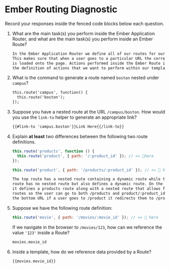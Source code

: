 # Ember Routing Diagnostic

Record your responses inside the fenced code blocks below each question.

1.  What are the main task(s) you perform inside the Ember Application Router,
    and what are the main task(s) you perform inside an Ember Route?

    ```md
    In the Ember Application Router we define all of our routes for our templates.
    This makes sure that when a user goes to a particular URL the correct template
    is loaded onto the page. Actions performed inside the Ember Route include
    the definition of actions that we want to perform within our templates.
    ```

1.  What is the command to generate a route named `boston` nested under
    `campus`?

    ```md
    this.route('campus', function() {
      this.route('boston');
    });
    ```

1.  Suppose you have a nested route at the URL `/campus/boston`. How would you
    use the `link-to` helper to generate an appropriate link?

    ```md
    {{#link-to 'campus.boston'}}Link Here{{/link-to}}
    ```

1.  Explain **at least** two differences between the following two route
    definitions.

    ```js
    this.route('products', function () {
      this.route('product', { path: '/:product_id' }); // <= 👀here
    });

    this.route('product', { path: '/products/:product_id' }); // <= 👀 here
    ```

    ```md
    The top route has a nested route containing a dynamic route while the bottom
    route has no nested route but also defines a dynamic route. On the top route
    it defines a products route along with a nexted route that allows for dynamic
    routes so the user can go to both /products and product/:product_id while
    the bottom URL if a user goes to /product it redirects them to /products/:product_id
    ```

1.  Suppose we have the following route definition:

    ```js
    this.route('movie', { path: '/movies/:movie_id' }); // <= 👀 here
    ```

    If we navigate in the browser to `/movies/123`, how can we reference the
    value `'123'` inside a Route?

    ```md
    movies.movie_id
    ```

1.  Inside a template, how do we reference data provided by a Route?

    ```md
    {{movies.movie_id}}
    ```
